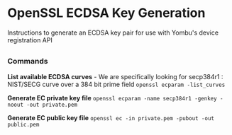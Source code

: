 # OpenSSL ECDSA Key Generation

Instructions to generate an ECDSA key pair for use with Yombu's device registration API

## 
### Commands
**List available ECDSA curves** - We are specifically looking for secp384r1 :  NIST/SECG curve over a 384 bit prime field
```openssl ecparam -list_curves```

**Generate EC private key file**
```openssl ecparam -name secp384r1 -genkey -noout -out private.pem```

**Generate EC public key file**
```openssl ec -in private.pem -pubout -out public.pem```


